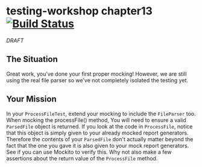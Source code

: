 # testing-workshop chapter13 [![Build Status](https://api.travis-ci.org/the-james-burton/testing-workshop.svg?branch=chapter13)](https://travis-ci.org/the-james-burton/testing-workshop)

*DRAFT*

## The Situation

Great work, you've done your first proper mocking! However, we are still using the real file parser so we've not completely isolated the testing yet.

## Your Mission

In your `ProcessFileTest`, extend your mocking to include the `FileParser` too. When mocking the processFile() method, You will need to ensure a valid `ParsedFile` object is returned. If you look at the code in `ProcessFile`, notice that this object is simply given to your already mocked report generators. Therefore the contents of your `ParsedFile` don't actually matter beyond the fact that the one you gave it is also given to your mock report generators. See if you can use Mockito to verify this. Why not also make a few assertions about the return value of the `ProcessFile` method.